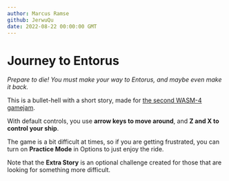 ```yaml
---
author: Marcus Ramse
github: JerwuQu
date: 2022-08-22 00:00:00 GMT
---
```


# Journey to Entorus

*Prepare to die! You must make your way to Entorus, and maybe even make it back.*

This is a bullet-hell with a short story, made for [the second WASM-4 gamejam](https://itch.io/jam/wasm4-v2).

With default controls, you use **arrow keys to move around**, and **Z and X to control your ship**.

The game is a bit difficult at times, so if you are getting frustrated, you can turn on **Practice Mode** in Options to just enjoy the ride.

Note that the **Extra Story** is an optional challenge created for those that are looking for something more difficult.